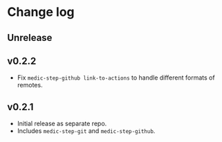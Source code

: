 # Change log

## Unrelease

## v0.2.2

- Fix `medic-step-github link-to-actions` to handle different formats of
  remotes.

## v0.2.1

- Initial release as separate repo.
- Includes `medic-step-git` and `medic-step-github`.
